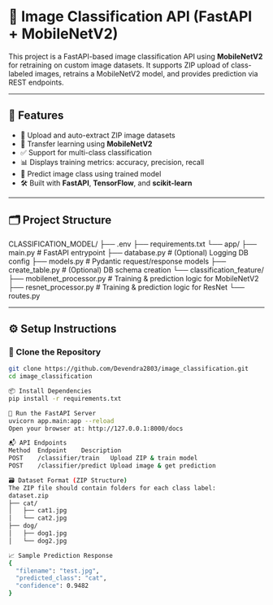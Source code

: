 # 🧠 Image Classification API (FastAPI + MobileNetV2)

This project is a FastAPI-based image classification API using **MobileNetV2** for retraining on custom image datasets. It supports ZIP upload of class-labeled images, retrains a MobileNetV2 model, and provides prediction via REST endpoints.

---

## 🚀 Features

- 📂 Upload and auto-extract ZIP image datasets  
- 🔁 Transfer learning using **MobileNetV2**  
- ✅ Support for multi-class classification  
- 📊 Displays training metrics: accuracy, precision, recall  
- 🧪 Predict image class using trained model  
- 🛠️ Built with **FastAPI**, **TensorFlow**, and **scikit-learn**

---

## 🗂️ Project Structure
CLASSIFICATION_MODEL/
├── .env
├── requirements.txt
└── app/
    ├── main.py                         # FastAPI entrypoint
    ├── database.py                     # (Optional) Logging DB config
    ├── models.py                       # Pydantic request/response models
    ├── create_table.py                 # (Optional) DB schema creation
    └── classification_feature/
        ├── mobilenet_processor.py      # Training & prediction logic for MobileNetV2
        ├── resnet_processor.py         # Training & prediction logic for ResNet
        └── routes.py  

---

## ⚙️ Setup Instructions

### 🔧 Clone the Repository
```bash
git clone https://github.com/Devendra2803/image_classification.git
cd image_classification

📦 Install Dependencies
pip install -r requirements.txt

🚀 Run the FastAPI Server
uvicorn app.main:app --reload
Open your browser at: http://127.0.0.1:8000/docs

📬 API Endpoints
Method	Endpoint	Description
POST	/classifier/train	Upload ZIP & train model
POST	/classifier/predict	Upload image & get prediction

🗃️ Dataset Format (ZIP Structure)
The ZIP file should contain folders for each class label:
dataset.zip
├── cat/
│   ├── cat1.jpg
│   └── cat2.jpg
├── dog/
│   ├── dog1.jpg
│   └── dog2.jpg

📈 Sample Prediction Response
{
  "filename": "test.jpg",
  "predicted_class": "cat",
  "confidence": 0.9482
}
